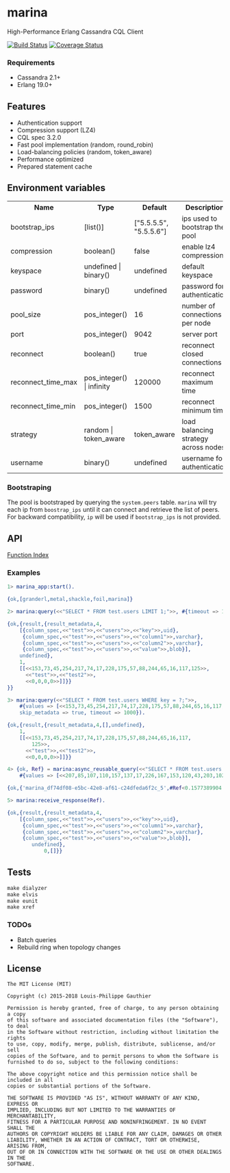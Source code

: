 # marina
High-Performance Erlang Cassandra CQL Client

[![Build Status](https://travis-ci.org/lpgauth/marina.svg?branch=master)](https://travis-ci.org/lpgauth/marina)
[![Coverage Status](https://coveralls.io/repos/github/lpgauth/marina/badge.svg?branch=master)](https://coveralls.io/github/lpgauth/marina?branch=master)

### Requirements

* Cassandra 2.1+
* Erlang 19.0+

## Features

* Authentication support
* Compression support (LZ4)
* CQL spec 3.2.0
* Fast pool implementation (random, round_robin)
* Load-balancing policies (random, token_aware)
* Performance optimized
* Prepared statement cache

## Environment variables

<table width="100%">
  <theader>
    <th>Name</th>
    <th>Type</th>
    <th>Default</th>
    <th>Description</th>
  </theader>
  <tr>
    <td>bootstrap_ips</td>
    <td>[list()]</td>
    <td>["5.5.5.5", "5.5.5.6"]</td>
    <td>ips used to bootstrap the pool</td>
  </tr>
  <tr>
    <td>compression</td>
    <td>boolean()</td>
    <td>false</td>
    <td>enable lz4 compression</td>
  </tr>
  <tr>
    <td>keyspace</td>
    <td>undefined | binary()</td>
    <td>undefined</td>
    <td>default keyspace</td>
  </tr>
  <tr>
    <td>password</td>
    <td>binary()</td>
    <td>undefined</td>
    <td>password for authentication</td>
  </tr>
  <tr>
    <td>pool_size</td>
    <td>pos_integer()</td>
    <td>16</td>
    <td>number of connections per node</td>
  </tr>
  <tr>
    <td>port</td>
    <td>pos_integer()</td>
    <td>9042</td>
    <td>server port</td>
  </tr>
  <tr>
    <td>reconnect</td>
    <td>boolean()</td>
    <td>true</td>
    <td>reconnect closed connections</td>
  </tr>
  <tr>
    <td>reconnect_time_max</td>
    <td>pos_integer() | infinity</td>
    <td>120000</td>
    <td>reconnect maximum time</td>
  </tr>
  <tr>
    <td>reconnect_time_min</td>
    <td>pos_integer()</td>
    <td>1500</td>
    <td>reconnect minimum time</td>
  </tr>
  <tr>
    <td>strategy</td>
    <td>random | token_aware</td>
    <td>token_aware</td>
    <td>load balancing strategy across nodes</td>
  </tr>
  <tr>
    <td>username</td>
    <td>binary()</td>
    <td>undefined</td>
    <td>username for authentication</td>
  </tr>
</table>

### Bootstraping

The pool is bootstraped by querying the `system.peers` table. `marina` will try each ip from `boostrap_ips` until it can connect and retrieve the list of peers. For backward compatibility, `ip` will be used if `bootstrap_ips` is not provided.

## API
<a href="http://github.com/lpgauth/marina/blob/master/doc/marina.md#index" class="module">Function Index</a>

### Examples

```erlang
1> marina_app:start().

{ok,[granderl,metal,shackle,foil,marina]}

2> marina:query(<<"SELECT * FROM test.users LIMIT 1;">>, #{timeout => 1000}).

{ok,{result,{result_metadata,4,
    [{column_spec,<<"test">>,<<"users">>,<<"key">>,uid},
     {column_spec,<<"test">>,<<"users">>,<<"column1">>,varchar},
     {column_spec,<<"test">>,<<"users">>,<<"column2">>,varchar},
     {column_spec,<<"test">>,<<"users">>,<<"value">>,blob}],
    undefined},
    1,
    [[<<153,73,45,254,217,74,17,228,175,57,88,244,65,16,117,125>>,
      <<"test">>,<<"test2">>,
      <<0,0,0,0>>]]}}
}}

3> marina:query(<<"SELECT * FROM test.users WHERE key = ?;">>,
    #{values => [<<153,73,45,254,217,74,17,228,175,57,88,244,65,16,117,125>>],
    skip_metadata => true, timeout => 1000}).

{ok,{result,{result_metadata,4,[],undefined},
    1,
    [[<<153,73,45,254,217,74,17,228,175,57,88,244,65,16,117,
        125>>,
      <<"test">>,<<"test2">>,
      <<0,0,0,0>>]]}}

4> {ok, Ref} = marina:async_reusable_query(<<"SELECT * FROM test.users WHERE key = ?;">>,
    #{values => [<<207,85,107,110,157,137,17,226,167,153,120,43,203,102,219,173>>]}).

{ok,{'marina_df74df08-e5bc-42e8-af61-c24dfeda6f2c_5',#Ref<0.1577389904.1118830594.250171>}}

5> marina:receive_response(Ref).

{ok,{result,{result_metadata,4,
    [{column_spec,<<"test">>,<<"users">>,<<"key">>,uid},
     {column_spec,<<"test">>,<<"users">>,<<"column1">>,varchar},
     {column_spec,<<"test">>,<<"users">>,<<"column2">>,varchar},
     {column_spec,<<"test">>,<<"users">>,<<"value">>,blob}],
        undefined},
            0,[]}}
```

## Tests

```makefile
make dialyzer
make elvis
make eunit
make xref
```

### TODOs

* Batch queries
* Rebuild ring when topology changes

## License

```license
The MIT License (MIT)

Copyright (c) 2015-2018 Louis-Philippe Gauthier

Permission is hereby granted, free of charge, to any person obtaining a copy
of this software and associated documentation files (the "Software"), to deal
in the Software without restriction, including without limitation the rights
to use, copy, modify, merge, publish, distribute, sublicense, and/or sell
copies of the Software, and to permit persons to whom the Software is
furnished to do so, subject to the following conditions:

The above copyright notice and this permission notice shall be included in all
copies or substantial portions of the Software.

THE SOFTWARE IS PROVIDED "AS IS", WITHOUT WARRANTY OF ANY KIND, EXPRESS OR
IMPLIED, INCLUDING BUT NOT LIMITED TO THE WARRANTIES OF MERCHANTABILITY,
FITNESS FOR A PARTICULAR PURPOSE AND NONINFRINGEMENT. IN NO EVENT SHALL THE
AUTHORS OR COPYRIGHT HOLDERS BE LIABLE FOR ANY CLAIM, DAMAGES OR OTHER
LIABILITY, WHETHER IN AN ACTION OF CONTRACT, TORT OR OTHERWISE, ARISING FROM,
OUT OF OR IN CONNECTION WITH THE SOFTWARE OR THE USE OR OTHER DEALINGS IN THE
SOFTWARE.
```
